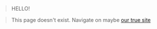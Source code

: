 > HELLO!

> This page doesn't exist.
Navigate on maybe [our true site](https://foxanstudios.github.io/Foxan-Studios-Infos)
